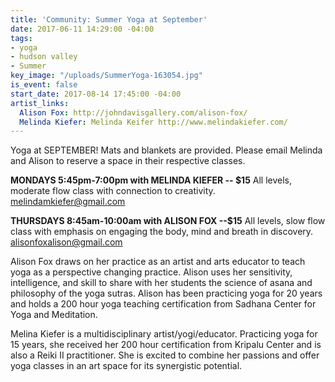 ```yaml
---
title: 'Community: Summer Yoga at September'
date: 2017-06-11 14:29:00 -04:00
tags:
- yoga
- hudson valley
- Summer
key_image: "/uploads/SummerYoga-163054.jpg"
is_event: false
start_date: 2017-08-14 17:45:00 -04:00
artist_links:
  Alison Fox: http://johndavisgallery.com/alison-fox/
  Melinda Kiefer: Melinda Keifer http://www.melindakiefer.com/
---
```


Yoga at SEPTEMBER! Mats and blankets are provided. Please email Melinda and Alison to reserve a space in their respective classes. 

**MONDAYS 5:45pm-7:00pm with MELINDA KIEFER -- $15**
All levels, moderate flow class with connection to creativity. melindamkiefer@gmail.com

**THURSDAYS 8:45am-10:00am with ALISON FOX --$15**
All levels, slow flow class with emphasis on engaging the body, mind and breath in discovery. alisonfoxalison@gmail.com

Alison Fox draws on her practice as an artist and arts educator to teach yoga as a perspective changing practice. Alison uses her sensitivity, intelligence, and skill to share with her students the science of asana and philosophy of the yoga sutras. Alison has been practicing yoga for 20 years and holds a 200 hour yoga teaching certification from Sadhana Center for Yoga and Meditation.

Melina Kiefer is a multidisciplinary artist/yogi/educator. Practicing yoga for 15 years, she received her 200 hour certification from Kripalu Center and is also a Reiki II practitioner. She is excited to combine her passions and offer yoga classes in an art space for its synergistic potential.
